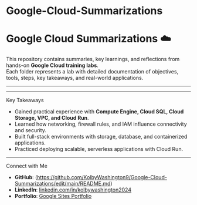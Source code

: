 # Google-Cloud-Summarizations
# Google Cloud Summarizations ☁️

This repository contains summaries, key learnings, and reflections from hands-on **Google Cloud training labs**.  
Each folder represents a lab with detailed documentation of objectives, tools, steps, key takeaways, and real-world applications.  

---


---

 Key Takeaways
- Gained practical experience with **Compute Engine, Cloud SQL, Cloud Storage, VPC, and Cloud Run**.  
- Learned how networking, firewall rules, and IAM influence connectivity and security.  
- Built full-stack environments with storage, database, and containerized applications.  
- Practiced deploying scalable, serverless applications with Cloud Run.  

---

 Connect with Me
- **GitHub**: (https://github.com/KolbyWashington9/Google-Cloud-Summarizations/edit/main/README.md)  
- **LinkedIn**: [linkedin.com/in/kolbywashington2024](https://www.linkedin.com/in/kolbywashington2024)  
- **Portfolio**: [Google Sites Portfolio](https://sites.google.com/d/1TDYeFA-Qg13YGg1DfI4Zv4ax9nsQAA6D/p/1js42z9Pi29lFnKELfni3ODvlwXfC8gLX/edit)  

